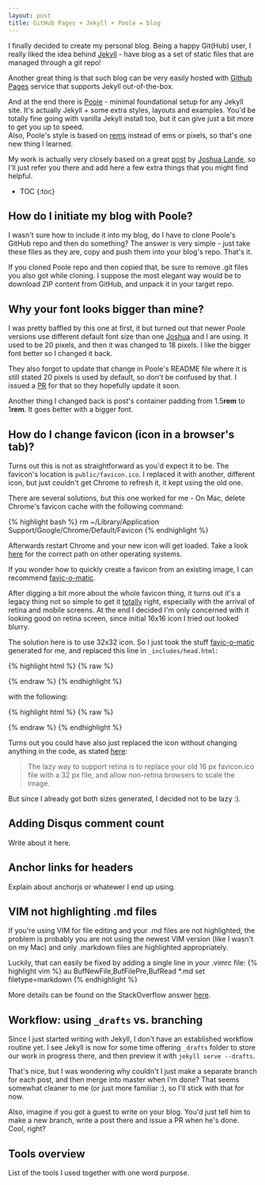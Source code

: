 ```yaml
---
layout: post
title: GitHub Pages + Jekyll + Poole = blog
---
```


I finally decided to create my personal blog. Being a happy Git(Hub) user, I really liked the idea behind [Jekyll](http://jekyllrb.com) -
have blog as a set of static files that are managed through a git repo!

Another great thing is that such blog can be very easily hosted with [Github Pages](pages.github.com) service that supports Jekyll out-of-the-box.

And at the end there is [Poole](http://getpoole.com/) - minimal foundational setup for any Jekyll site. It's actually Jekyll + some extra styles,
layouts and examples. You'd be totally fine going with vanilla Jekyll install too, but it can give just a bit more to get you up to speed.  
Also, Poole's style is based on [rems](https://github.com/poole/poole#rems-font-size-and-scaling) instead of ems or pixels, so that's one new thing I learned.

My work is actually very closely based on a great [post](http://joshualande.com/jekyll-github-pages-poole/) by [Joshua Lande](http://joshualande.com), so I'll
just refer you there and add here a few extra things that you might find helpful.

* TOC
{:toc}

## How do I initiate my blog with Poole?

I wasn't sure how to include it into my blog, do I have to clone Poole's GitHub repo and then do something?
The answer is very simple - just take these files as they are, copy and push them into your blog's repo. That's it.

If you cloned Poole repo and then copied that, be sure to remove .git files you also got while cloning.
I suppose the most elegant way would be to download ZIP content from GitHub, and unpack it in your target repo.

## Why your font looks bigger than mine?

I was pretty baffled by this one at first, it but turned out that newer Poole versions use different default font size than one
[Joshua](http://joshualande) and I are using. It used to be 20 pixels, and then it was changed to 18 pixels.
I like the bigger font better so I changed it back.

They also forgot to update that change in Poole's README file where it is still stated 20 pixels is used by default, so don't be confused by that.
I issued a [PR](https://github.com/poole/poole/pull/106) for that so they hopefully update it soon.

Another thing I changed back is post's container padding from 1.5**rem** to 1**rem**. It goes better with a bigger font.

## How do I change favicon (icon in a browser's tab)?

Turns out this is not as straightforward as you'd expect it to be. The favicon's location is `public/favicon.ico`.
I replaced it with another, different icon, but just couldn't get Chrome to refresh it, it kept using the old one.

There are several solutions, but this one worked for me - On Mac, delete Chrome's favicon cache with the following command:

{% highlight bash %}
rm ~/Library/Application Support/Google/Chrome/Default/Favicon
{% endhighlight %}

Afterwards restart Chrome and your new icon will get loaded.
Take a look [here](http://www.craiglotter.co.za/2013/09/10/how-to-refresh-site-favicons-in-google-chrome/) 
for the correct path on other operating systems.

If you wonder how to quickly create a favicon from an existing image, I can recommend [favic-o-matic](http://www.favicomatic.com/).

After digging a bit more about the whole favicon thing, it turns out it's a legacy thing not so simple to get it 
[totally](https://github.com/audreyr/favicon-cheat-sheet) right, especially with the arrival of retina and mobile screens.
At the end I decided I'm only concerned with it looking good on retina screen, since initial 16x16 icon I tried out looked blurry.

The solution here is to use 32x32 icon. So I just took the stuff [favic-o-matic](http://www.favicomatic.com/) generated for me, and
replaced this line in `_includes/head.html`:

{% highlight html %}
{% raw %}
<link rel="shortcut icon" href="{{ site.baseurl }}/public/favicon.ico">
{% endraw %}
{% endhighlight %}

with the following:

{% highlight html %}
{% raw %}
<link rel="icon" type="image/png" href="{{ site.baseurl }}/public/favicon-32x32.png" sizes="32x32" />
<link rel="icon" type="image/png" href="{{ site.baseurl }}/public/favicon-16x16.png" sizes="16x16" />
{% endraw %}
{% endhighlight %}

Turns out you could have also just replaced the icon without changing anything in the code, as stated [here](http://daringfireball.net/2013/01/retina_favicons):

> The lazy way to support retina is to replace your old 16 px favicon.ico file with a 32 px file, 
> and allow non-retina browsers to scale the image.

But since I already got both sizes generated, I decided not to be lazy :).

## Adding Disqus comment count

Write about it here.

## Anchor links for headers

Explain about anchorjs or whatewer I end up using.

## VIM not highlighting .md files 

If you're using VIM for file editing and your .md files are not highlighted, the problem is probably you are not using
the newest VIM version (like I wasn't on my Mac) and only .markdown files are highlighted appropriately.

Luckily, that can easily be fixed by adding a single line in your .vimrc file:
{% highlight vim %}
au BufNewFile,BufFilePre,BufRead \*.md set filetype=markdown
{% endhighlight %}

More details can be found on the StackOverflow answer [here](http://stackoverflow.com/a/14779012/1470871).

## Workflow: using `_drafts` vs. branching

Since I just started writing with Jekyll, I don't have an established workflow routine yet.
I see Jekyll is now for some time offering `_drafts` folder to store our work in progress there, and then preview it
with `jekyll serve --drafts`.

That's nice, but I was wondering why couldn't I just make a separate branch for each post, and then merge into master when I'm done?
That seems somewhat cleaner to me (or just more familiar :), so I'll stick with that for now.

Also, imagine if you got a guest to write on your blog. You'd just tell him to make a new branch, write a post there and issue a PR
when he's done. Cool, right?

## Tools overview

List of the tools I used together with one word purpose.
